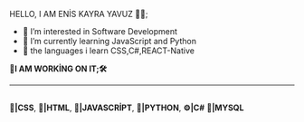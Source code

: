 HELLO, I AM ENİS KAYRA YAVUZ 👨‍💻;
- 👀 I’m interested in Software Development
- 🌱 I’m currently learning JavaScript and Python
- 👀 the languages i learn CSS,C#,REACT-Native

<b>📐I AM WORKİNG ON IT;🛠️</b>
<hr>
<br>
<b>📙|CSS</b>, <b>📕|HTML</b>, <b>📒|JAVASCRİPT</b>, <b>📘|PYTHON</b>, <b>⚙️|C#</b> <b>💾|MYSQL</b>
<!---
enenis/enenis is a ✨ special ✨ repository because its `README.md` (this file) appears on your GitHub profile.
You can click the Preview link to take a look at your changes.
--->
